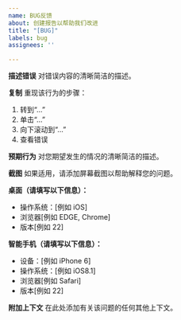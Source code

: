 ```yaml
---
name: BUG反馈
about: 创建报告以帮助我们改进
title: "[BUG]"
labels: bug
assignees: ''

---
```


**描述错误**
对错误内容的清晰简洁的描述。

**复制**
重现该行为的步骤：
1. 转到“...”
2. 单击“...”
3. 向下滚动到“...”
4. 查看错误

**预期行为**
对您期望发生的情况的清晰简洁的描述。

**截图**
如果适用，请添加屏幕截图以帮助解释您的问题。

**桌面（请填写以下信息）：**
  - 操作系统：[例如 iOS]
  - 浏览器[例如 EDGE, Chrome]
  - 版本[例如 22]

**智能手机（请填写以下信息）：**
  - 设备：[例如 iPhone 6]
  - 操作系统：[例如 iOS8.1]
  - 浏览器[例如 Safari]
  - 版本[例如 22]

**附加上下文**
在此处添加有关该问题的任何其他上下文。
